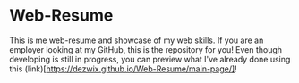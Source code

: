 # Web-Resume
 This is me web-resume and showcase of my web skills. If you are an employer looking at my GitHub, this is the repository for you!
 Even though developing is still in progress, you can preview what I've already done using this (link)[https://dezwix.github.io/Web-Resume/main-page/]!
